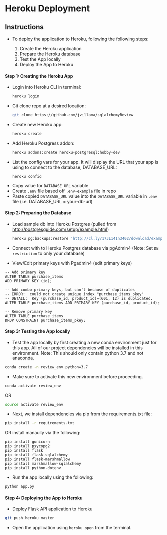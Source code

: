 # Heroku Deployment

## Instructions

* To deploy the application to Heroku, following the following steps:

  1. Create the Heroku application
  2. Prepare the Heroku database
  3. Test the App locally
  4. Deploy the App to Heroku

#### Step 1: Creating the Heroku App

  * Login into Heroku CLI in terminal:
    ```sh
    heroku login
    ```
  * Git clone repo at a desired location:
    ```sh
    git clone https://github.com/jvillama/sqlalchemyReview
    ```
  * Create new Heroku app:
    ```sh
    heroku create
    ```
  * Add Heroku Postgress addon:
    ```sh
    heroku addons:create heroku-postgresql:hobby-dev
    ```
  * List the config vars for your app. It will display the URL that your app is using to connect to the database, DATABASE_URL:
    ```sh
    heroku config
    ```
  * Copy value for `DATABASE_URL` variable
  * Create `.env` file based off `.env-example` file in repo
  * Paste copied `DATABASE_URL` value into the `DATABASE_URL` variable in `.env` file (i.e. DATABASE_URL = your-db-url)

#### Step 2: Preparing the Database

  * Load sample db into Heroku Postgres (pulled from http://postgresguide.com/setup/example.html)
    ```sh
    heroku pg:backups:restore 'http://cl.ly/173L141n3402/download/example.dump' DATABASE_URL
    ```

  * Connect with to Heroku Postgres database via pgAdmin4 (Note: Set `DB restriction` to only your database)

  * View/Edit primary keys with Pgadmin4 (edit primary keys)

  ```
  -- Add primary key
  ALTER TABLE purchase_items
  ADD PRIMARY KEY (id);

  -- Add combo primary keys, but can't because of duplicates
  -- ERROR:  could not create unique index "purchase_items_pkey"
  -- DETAIL:  Key (purchase_id, product_id)=(601, 12) is duplicated.
  ALTER TABLE purchase_items ADD PRIMARY KEY (purchase_id, product_id);

  -- Remove primary key
  ALTER TABLE purchase_items
  DROP CONSTRAINT purchase_items_pkey;
  ```

#### Step 3: Testing the App locally

  * Test the app locally by first creating a new conda environment just for this app. All of our project dependencies will be installed in this environment. Note: This should only contain python 3.7 and not anaconda.

  ```sh
  conda create -n review_env python=3.7
  ```

  * Make sure to activate this new environment before proceeding.

  ```sh
  conda activate review_env
  ```

  OR

  ```sh
  source activate review_env
  ```

  * Next, we install dependencies via pip from the requirements.txt file:
  ```sh
  pip install -r requirements.txt
  ```

  OR install manaully via the following:

  ```
  pip install gunicorn
  pip install psycopg2
  pip install flask
  pip install flask-sqlalchemy
  pip install flask-marshmallow
  pip install marshmallow-sqlalchemy
  pip install python-dotenv
  ```

  * Run the app locally using the following:
  ```sh
  python app.py
  ```

#### Step 4: Deploying the App to Heroku

  * Deploy Flask API application to Heroku
  ```sh
  git push heroku master
  ```

  * Open the application using `heroku open` from the terminal.
